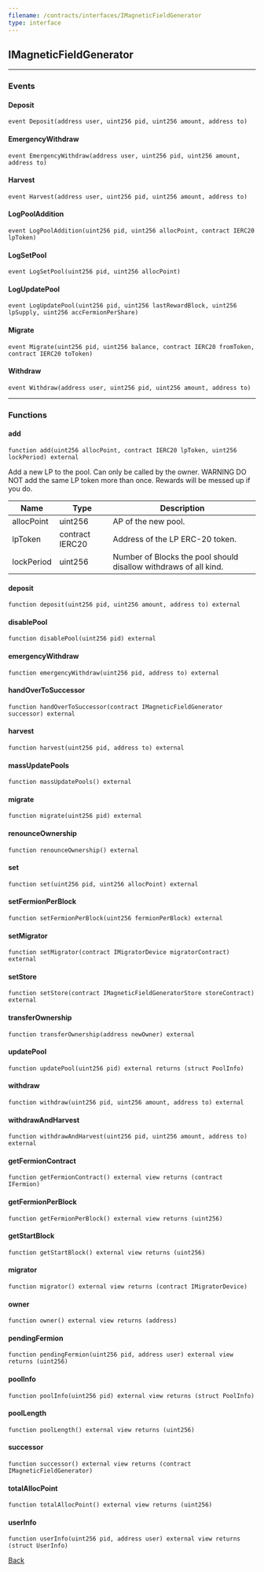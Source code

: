 ```yaml
---
filename: /contracts/interfaces/IMagneticFieldGenerator
type: interface
---
```


## IMagneticFieldGenerator

***

### Events

#### Deposit

```solidity
event Deposit(address user, uint256 pid, uint256 amount, address to)
```

#### EmergencyWithdraw

```solidity
event EmergencyWithdraw(address user, uint256 pid, uint256 amount, address to)
```

#### Harvest

```solidity
event Harvest(address user, uint256 pid, uint256 amount, address to)
```

#### LogPoolAddition

```solidity
event LogPoolAddition(uint256 pid, uint256 allocPoint, contract IERC20 lpToken)
```

#### LogSetPool

```solidity
event LogSetPool(uint256 pid, uint256 allocPoint)
```

#### LogUpdatePool

```solidity
event LogUpdatePool(uint256 pid, uint256 lastRewardBlock, uint256 lpSupply, uint256 accFermionPerShare)
```

#### Migrate

```solidity
event Migrate(uint256 pid, uint256 balance, contract IERC20 fromToken, contract IERC20 toToken)
```

#### Withdraw

```solidity
event Withdraw(address user, uint256 pid, uint256 amount, address to)
```

***

### Functions

#### add

```solidity
function add(uint256 allocPoint, contract IERC20 lpToken, uint256 lockPeriod) external
```

Add a new LP to the pool. Can only be called by the owner.
WARNING DO NOT add the same LP token more than once. Rewards will be messed up if you do.

| Name | Type | Description |
| ---- | ---- | ----------- |
| allocPoint | uint256 | AP of the new pool. |
| lpToken | contract IERC20 | Address of the LP ERC-20 token. |
| lockPeriod | uint256 | Number of Blocks the pool should disallow withdraws of all kind. |

#### deposit

```solidity
function deposit(uint256 pid, uint256 amount, address to) external
```

#### disablePool

```solidity
function disablePool(uint256 pid) external
```

#### emergencyWithdraw

```solidity
function emergencyWithdraw(uint256 pid, address to) external
```

#### handOverToSuccessor

```solidity
function handOverToSuccessor(contract IMagneticFieldGenerator successor) external
```

#### harvest

```solidity
function harvest(uint256 pid, address to) external
```

#### massUpdatePools

```solidity
function massUpdatePools() external
```

#### migrate

```solidity
function migrate(uint256 pid) external
```

#### renounceOwnership

```solidity
function renounceOwnership() external
```

#### set

```solidity
function set(uint256 pid, uint256 allocPoint) external
```

#### setFermionPerBlock

```solidity
function setFermionPerBlock(uint256 fermionPerBlock) external
```

#### setMigrator

```solidity
function setMigrator(contract IMigratorDevice migratorContract) external
```

#### setStore

```solidity
function setStore(contract IMagneticFieldGeneratorStore storeContract) external
```

#### transferOwnership

```solidity
function transferOwnership(address newOwner) external
```

#### updatePool

```solidity
function updatePool(uint256 pid) external returns (struct PoolInfo)
```

#### withdraw

```solidity
function withdraw(uint256 pid, uint256 amount, address to) external
```

#### withdrawAndHarvest

```solidity
function withdrawAndHarvest(uint256 pid, uint256 amount, address to) external
```

#### getFermionContract

```solidity
function getFermionContract() external view returns (contract IFermion)
```

#### getFermionPerBlock

```solidity
function getFermionPerBlock() external view returns (uint256)
```

#### getStartBlock

```solidity
function getStartBlock() external view returns (uint256)
```

#### migrator

```solidity
function migrator() external view returns (contract IMigratorDevice)
```

#### owner

```solidity
function owner() external view returns (address)
```

#### pendingFermion

```solidity
function pendingFermion(uint256 pid, address user) external view returns (uint256)
```

#### poolInfo

```solidity
function poolInfo(uint256 pid) external view returns (struct PoolInfo)
```

#### poolLength

```solidity
function poolLength() external view returns (uint256)
```

#### successor

```solidity
function successor() external view returns (contract IMagneticFieldGenerator)
```

#### totalAllocPoint

```solidity
function totalAllocPoint() external view returns (uint256)
```

#### userInfo

```solidity
function userInfo(uint256 pid, address user) external view returns (struct UserInfo)
```

[Back](/index)